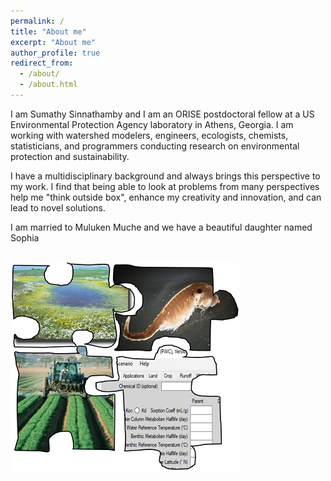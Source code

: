 ```yaml
---
permalink: /
title: "About me"
excerpt: "About me"
author_profile: true
redirect_from: 
  - /about/
  - /about.html
---
```


I am Sumathy Sinnathamby and I am an ORISE postdoctoral fellow at a US Environmental Protection Agency laboratory in Athens, Georgia. I am working with watershed modelers, engineers,  ecologists, chemists, statisticians, and programmers conducting research on environmental protection and sustainability. 

I have a multidisciplinary background and always brings this perspective to my work. I find that being able to look at problems from many perspectives help me "think outside box", enhance my creativity and innovation, and can lead to novel solutions. 

I am married to Muluken Muche and we have a beautiful daughter named Sophia

<br/><img src='/images/500x300.png'>